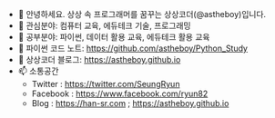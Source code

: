 - 👋 안녕하세요. 상상 속 프로그래머를 꿈꾸는 상상코더(@astheboy)입니다.
- 👀 관심분야: 컴퓨터 교육, 에듀테크 기술, 프로그래밍
- 🌱 공부분야: 파이썬, 데이터 활용 교육, 에듀테크 활용 교육
- 📗 파이썬 코드 노트: https://github.com/astheboy/Python_Study
- 📝 상상코더 블로그: https://astheboy.github.io
- 📫 소통공간
    - Twitter : https://twitter.com/SeungRyun
    - Facebook : https://www.facebook.com/ryun82
    - Blog : https://han-sr.com ; https://astheboy.github.io
<!---
astheboy/astheboy is a ✨ special ✨ repository because its `README.md` (this file) appears on your GitHub profile.
You can click the Preview link to take a look at your changes.
--->
